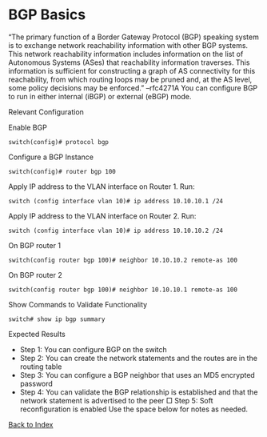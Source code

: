 # BGP Basics 

“The primary function of a Border Gateway Protocol (BGP) speaking system is to exchange network reachability information with other BGP systems. This network reachability information includes information on the list of Autonomous Systems (ASes) that reachability information traverses. This information is sufficient for constructing a graph of AS connectivity for this reachability, from which routing loops may be pruned and, at the AS level, some policy decisions may be enforced.” –rfc4271A 
You can configure BGP to run in either internal (iBGP) or external (eBGP) mode. 

Relevant Configuration 

Enable BGP

```
switch(config)# protocol bgp
```

Configure a BGP Instance 

```
switch(config)# router bgp 100
```

Apply IP address to the VLAN interface on Router 1. Run:

```
switch (config interface vlan 10)# ip address 10.10.10.1 /24
```

Apply IP address to the VLAN interface on Router 2. Run:

```
switch (config interface vlan 10)# ip address 10.10.10.2 /24
```

On BGP router 1

```
switch(config router bgp 100)# neighbor 10.10.10.2 remote-as 100
```

On BGP router 2

```
switch(config router bgp 100)# neighbor 10.10.10.1 remote-as 100
```

Show Commands to Validate Functionality 

```
switch# show ip bgp summary
```

Expected Results 

* Step 1: You can configure BGP on the switch
* Step 2: You can create the network statements and the routes are in the routing table
* Step 3: You can configure a BGP neighbor that uses an MD5 encrypted password
* Step 4: You can validate the BGP relationship is established and that the network statement is advertised to the peer □ Step 5: Soft reconfiguration is enabled
Use the space below for notes as needed. 

[Back to Index](#index)
